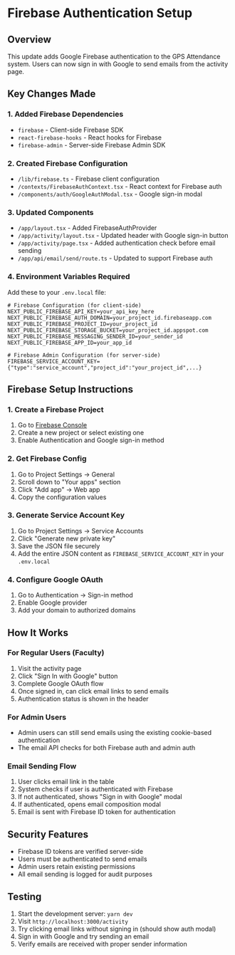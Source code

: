 # Firebase Authentication Setup

## Overview
This update adds Google Firebase authentication to the GPS Attendance system. Users can now sign in with Google to send emails from the activity page.

## Key Changes Made

### 1. Added Firebase Dependencies
- `firebase` - Client-side Firebase SDK
- `react-firebase-hooks` - React hooks for Firebase
- `firebase-admin` - Server-side Firebase Admin SDK

### 2. Created Firebase Configuration
- `/lib/firebase.ts` - Firebase client configuration
- `/contexts/FirebaseAuthContext.tsx` - React context for Firebase auth
- `/components/auth/GoogleAuthModal.tsx` - Google sign-in modal

### 3. Updated Components
- `/app/layout.tsx` - Added FirebaseAuthProvider
- `/app/activity/layout.tsx` - Updated header with Google sign-in button
- `/app/activity/page.tsx` - Added authentication check before email sending
- `/app/api/email/send/route.ts` - Updated to support Firebase auth

### 4. Environment Variables Required
Add these to your `.env.local` file:

```env
# Firebase Configuration (for client-side)
NEXT_PUBLIC_FIREBASE_API_KEY=your_api_key_here
NEXT_PUBLIC_FIREBASE_AUTH_DOMAIN=your_project_id.firebaseapp.com
NEXT_PUBLIC_FIREBASE_PROJECT_ID=your_project_id
NEXT_PUBLIC_FIREBASE_STORAGE_BUCKET=your_project_id.appspot.com
NEXT_PUBLIC_FIREBASE_MESSAGING_SENDER_ID=your_sender_id
NEXT_PUBLIC_FIREBASE_APP_ID=your_app_id

# Firebase Admin Configuration (for server-side)
FIREBASE_SERVICE_ACCOUNT_KEY={"type":"service_account","project_id":"your_project_id",...}
```

## Firebase Setup Instructions

### 1. Create a Firebase Project
1. Go to [Firebase Console](https://console.firebase.google.com/)
2. Create a new project or select existing one
3. Enable Authentication and Google sign-in method

### 2. Get Firebase Config
1. Go to Project Settings → General
2. Scroll down to "Your apps" section
3. Click "Add app" → Web app
4. Copy the configuration values

### 3. Generate Service Account Key
1. Go to Project Settings → Service Accounts
2. Click "Generate new private key"
3. Save the JSON file securely
4. Add the entire JSON content as `FIREBASE_SERVICE_ACCOUNT_KEY` in your `.env.local`

### 4. Configure Google OAuth
1. Go to Authentication → Sign-in method
2. Enable Google provider
3. Add your domain to authorized domains

## How It Works

### For Regular Users (Faculty)
1. Visit the activity page
2. Click "Sign In with Google" button
3. Complete Google OAuth flow
4. Once signed in, can click email links to send emails
5. Authentication status is shown in the header

### For Admin Users
- Admin users can still send emails using the existing cookie-based authentication
- The email API checks for both Firebase auth and admin auth

### Email Sending Flow
1. User clicks email link in the table
2. System checks if user is authenticated with Firebase
3. If not authenticated, shows "Sign in with Google" modal
4. If authenticated, opens email composition modal
5. Email is sent with Firebase ID token for authentication

## Security Features

- Firebase ID tokens are verified server-side
- Users must be authenticated to send emails
- Admin users retain existing permissions
- All email sending is logged for audit purposes

## Testing

1. Start the development server: `yarn dev`
2. Visit `http://localhost:3000/activity`
3. Try clicking email links without signing in (should show auth modal)
4. Sign in with Google and try sending an email
5. Verify emails are received with proper sender information
